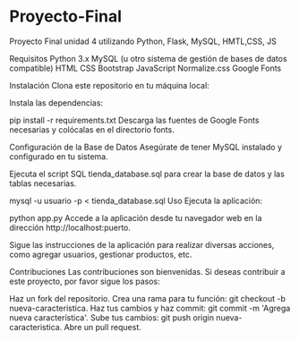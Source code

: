 # Proyecto-Final
Proyecto Final unidad 4 utilizando Python, Flask, MySQL, HMTL,CSS, JS

Requisitos
Python 3.x
MySQL (u otro sistema de gestión de bases de datos compatible)
HTML
CSS
Bootstrap
JavaScript
Normalize.css
Google Fonts


Instalación
Clona este repositorio en tu máquina local:


Instala las dependencias:


pip install -r requirements.txt
Descarga las fuentes de Google Fonts necesarias y colócalas en el directorio fonts.

Configuración de la Base de Datos
Asegúrate de tener MySQL instalado y configurado en tu sistema.

Ejecuta el script SQL tienda_database.sql para crear la base de datos y las tablas necesarias.


mysql -u usuario -p < tienda_database.sql
Uso
Ejecuta la aplicación:


python app.py
Accede a la aplicación desde tu navegador web en la dirección http://localhost:puerto.

Sigue las instrucciones de la aplicación para realizar diversas acciones, como agregar usuarios, gestionar productos, etc.

Contribuciones
Las contribuciones son bienvenidas. Si deseas contribuir a este proyecto, por favor sigue los pasos:

Haz un fork del repositorio.
Crea una rama para tu función: git checkout -b nueva-caracteristica.
Haz tus cambios y haz commit: git commit -m 'Agrega nueva característica'.
Sube tus cambios: git push origin nueva-caracteristica.
Abre un pull request.
